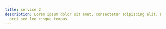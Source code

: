 ```yaml
---
title: service 2
description: Lorem ipsum dolor sit amet, consectetur adipiscing elit. Etiam id
  orci sed leo congue tempus
---
```

